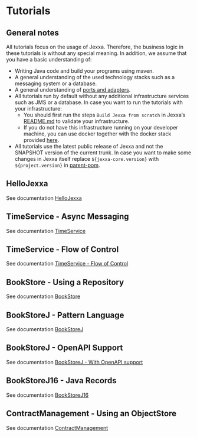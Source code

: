 # Tutorials 

## General notes

All tutorials focus on the usage of Jexxa. Therefore, the business logic in these tutorials is without any special meaning. In addition, we assume that you have a basic understanding of: 
* Writing Java code and build your programs using maven. 
* A general understanding of the used technology stacks such as a messaging system or a database.
* A general understanding of [ports and adapters](https://herbertograca.com/2017/11/16/explicit-architecture-01-ddd-hexagonal-onion-clean-cqrs-how-i-put-it-all-together/).
* All tutorials run by default without any additional infrastructure services such as JMS or a database. In case you want to run the tutorials with your infrastructure:
    * You should first run the steps `Build Jexxa from scratch` in Jexxa‘s [README.md](../README.md) to validate your infrastructure. 
    * If you do not have this infrastructure running on your developer machine, you can use docker together with the docker stack provided [here](https://github.com/repplix/Jexxa/blob/3.1.1-SNAPSHOT/jexxa-core/src/test/resources/DeveloperStack.yaml).
* All tutorials use the latest public release of Jexxa and not the SNAPSHOT version of the current trunk. In case you want to make some changes in Jexxa itself replace `${jexxa-core.version}` with `${project.version}` in [parent-pom](pom.xml).    

## HelloJexxa
See documentation [HelloJexxa](HelloJexxa/)

## TimeService - Async Messaging
See documentation [TimeService](TimeService/)

## TimeService - Flow of Control
See documentation [TimeService - Flow of Control](TimeService/README-FlowOfControl.md)

## BookStore - Using a Repository  
See documentation [BookStore](BookStore/)

## BookStoreJ - Pattern Language 
See documentation [BookStoreJ](BookStoreJ/)

## BookStoreJ - OpenAPI Support 
See documentation [BookStoreJ - With OpenAPI support](BookStoreJ/README-OPENAPI.md)

## BookStoreJ16 - Java Records
See documentation [BookStoreJ16](BookStoreJ16/)

## ContractManagement - Using an ObjectStore  
See documentation [ContractManagement](ContractManagement/) 